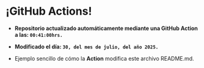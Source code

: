 # ¡GitHub Actions!
* **Repositorio actualizado automáticamente mediante una GitHub Action a las: `00:41:00hrs.`**
* **Modificado el día: `30, del mes de julio, del año 2025.`**

* Ejemplo sencillo de cómo la **Action** modifica este archivo README.md.
